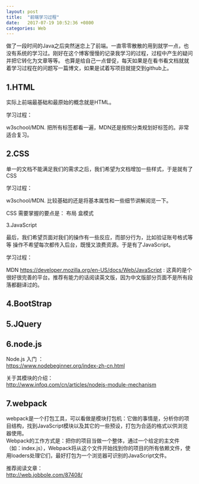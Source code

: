 ```yaml
---
layout: post
title:  "前端学习过程"
date:   2017-07-19 10:52:36 +0800
categories: Web
---
```


做了一段时间的Java之后突然迷恋上了前端。一直零零散散的用到就学一点，也没有系统的学习过。刚好在这个博客慢慢的记录我学习的过程，过程中产生的疑问并把它转化为文章等等。
也算是给自己一点督促，每天如果是在看书看文档就就着学习过程在的问题写一篇博文，如果是试着写项目就提交到github上。

1.HTML  
-----   

实际上前端最基础和最原始的概念就是HTML。

学习过程：

w3school/MDN. 把所有标签都看一遍，MDN还是按照分类规划好标签的。非常适合复习。


2.CSS  
-------  
  
单一的文档不能满足我们的需求之后，我们希望为文档增加一些样式，于是就有了CSS

学习过程：

w3school/MDN. 比较基础的还是将基本属性和一些细节讲解阅览一下。

CSS 需要掌握的要点是：
布局 盒模式 

3.JavaScript  

最后，我们希望页面对我们的操作有一些反应，而部分行为，比如验证账号格式等等 操作不希望每次都传入后台，既慢又浪费资源。于是有了JavaScript。

学习过程：

MDN  https://developer.mozilla.org/en-US/docs/Web/JavaScript : 这真的是个很好很完善的平台。推荐有能力的话阅读英文版，因为中文版部分页面不是所有段落都翻译过的。


4.BootStrap  
--------

5.JQuery  
--------

6.node.js  
--------

Node.js 入门 ：  
https://www.nodebeginner.org/index-zh-cn.html

关于其模块的介绍：  
http://www.infoq.com/cn/articles/nodejs-module-mechanism


7.webpack  
---------

webpack是一个打包工具，可以看做是模块打包机：它做的事情是，分析你的项目结构，找到JavaScript模块以及其它的一些预设，打包为合适的格式以供浏览器使用。  
Webpack的工作方式是：把你的项目当做一个整体，通过一个给定的主文件（如：index.js），Webpack将从这个文件开始找到你的项目的所有依赖文件，使用loaders处理它们，最好打包为一个浏览器可识别的JavaScript文件。  

推荐阅读文章：  
http://web.jobbole.com/87408/